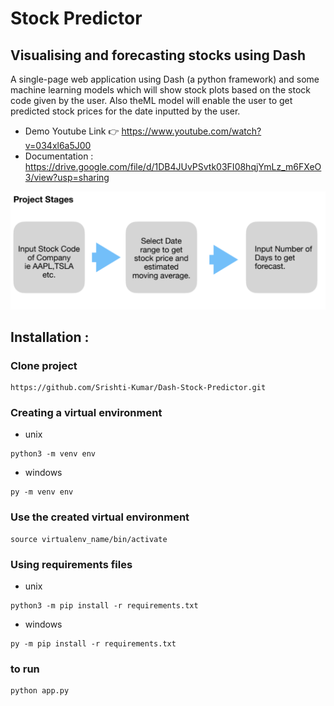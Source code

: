 # Stock Predictor 
## Visualising and forecasting stocks using Dash
A single-page web application using Dash (a python framework) and some machine learning models which will show stock plots based on the stock code given by the user. Also theML model will enable the user to get predicted stock prices for the date inputted by the user.

- Demo Youtube Link 👉 https://www.youtube.com/watch?v=034xl6a5J00
- Documentation : https://drive.google.com/file/d/1DB4JUvPSvtk03FI08hqjYmLz_m6FXeO3/view?usp=sharing

![alt text](https://github.com/Srishti-Kumar/Dash-Stock-Predictor/blob/main/images/Project%20Stages.png)

## Installation :

### Clone project 
```
https://github.com/Srishti-Kumar/Dash-Stock-Predictor.git
```
### Creating a virtual environment
- unix
```
python3 -m venv env
```
- windows 
```
py -m venv env
```

### Use the created virtual environment
```
source virtualenv_name/bin/activate
```

### Using requirements files
- unix
```
python3 -m pip install -r requirements.txt
```
- windows
```
py -m pip install -r requirements.txt
```


### to run 
```
python app.py
```




